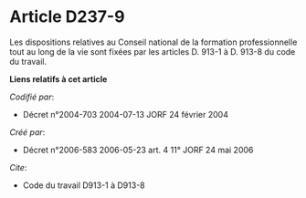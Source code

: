 # Article D237-9

Les dispositions relatives au Conseil national de la formation professionnelle tout au long de la vie sont fixées par les
articles D. 913-1 à D. 913-8 du code du travail.

**Liens relatifs à cet article**

_Codifié par_:

  - Décret n°2004-703 2004-07-13 JORF 24 février 2004

_Créé par_:

  - Décret n°2006-583 2006-05-23 art. 4 11° JORF 24 mai 2006

_Cite_:

  - Code du travail D913-1 à D913-8
